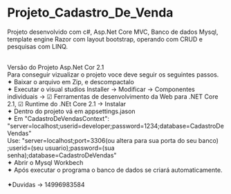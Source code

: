 # Projeto_Cadastro_De_Venda
Projeto desenvolvido com c#, Asp.Net Core MVC, Banco de dados Mysql, template engine Razor com layout bootstrap, operando com CRUD e pesquisas com LINQ.<br>

<br>
Versão do Projeto  Asp.Net Cor 2.1
<br>
Para conseguir vizualizar o projeto  voce deve seguir os seguintes passos. <br>
✦ Baixar o arquivo em Zip, e descompactalo <br>
✦ Executar o visual studios Installer -> Modificar -> Componentes individuais -> ☑ Ferramentas de desenvolvimento da Web para .NET Core 2.1, ☑ Runtime do .NEt Core 2.1 -> Instalar <br>
✦ Dentro do projeto vá em appsettings.jason <br>
✦ Em "CadastroDeVendasContext": "server=localhost;userid=developer;password=1234;database=CadastroDeVendas"  <br>
Use: "server=localhost;port=3306(ou altera para sua porta do seu banco) ;userid=(seu usuario);password=(sua senha);database=CadastroDeVendas" <br>
✦ Abrir o Mysql Workbech <br>
✦ Após executar o programa o banco de dados se criará automaticamente.
<br>
<br>
✦Duvidas -> 14996983584
